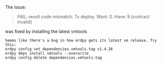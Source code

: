 The issue:

> FAIL: result code mismatch. Tx deploy. Want: 0. Have: 9 (contract invalid)

was fixed by installing the latest vmtools

```
Seems like there's a bug in how erdpy gets its latest vm release. Try this:
erdpy config set dependencies.vmtools.tag v1.4.26
erdpy deps install vmtools --overwrite
erdpy config delete dependencies.vmtools.tag
```
